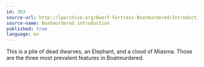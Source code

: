 ```yaml
---
id: 303
source-url: http://lparchive.org/Dwarf-Fortress-Boatmurdered/Introduction/
source-name: Boatmurdered introduction
published: true
language: en
---
```

This is a pile of dead dwarves, an Elephant, and a cloud of Miasma. Those are the three most prevalent features in Boatmurdered.

